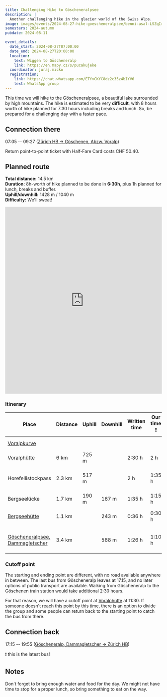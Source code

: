 ```yaml
---
title: Challenging Hike to Göscheneralpsee
description: |
  Another challenging hike in the glacier world of the Swiss Alps.
image: images/events/2024-08-27-hike-goescheneralpsee/benni-asal-LSZqIr7yuT4-unsplash.jpg
semesters: 2024-autumn
pubdate: 2024-08-11

event_details:
  date_start: 2024-08-27T07:00:00
  date_end: 2024-08-27T20:00:00
  location:
    text: Wiggen to Göscheneralp
    link: https://en.mapy.cz/s/pucakujeke
  coordinator: juraj.micko
  registration:
    link: https://chat.whatsapp.com/ETYvCKYC8dz2c35z4bIYV6
    text: WhatsApp group
---
```


This time we will hike to the Göscheneralpsee, a beautiful lake surrounded by high mountains. The hike is estimated to be very **difficult**, with 8 hours worth of hike planned for 7:30 hours including breaks and lunch. So, be prepared for a challenging day with a faster pace.

<!--more-->

## Connection there

07:05 -- 09:27 ([Zürich HB → Göschenen, Abzw. Voralp](https://www.sbb.ch/en?date=%222024-08-27%22&moment=%22DEPARTURE%22&p_cursor=%22M3xPQnxNVMK1MTTCtTM3OTIwNcK1Mzc5MjA1wrUzNzkzNDfCtTM3OTM0N8K1MMK1MMK1MTY1wrUzNzkxNzjCtTHCtTDCtTLCtTDCtTDCtS0yMTQ3NDgzNjQ4wrUxwrUyfFBESMK1ZGQ4ZjNhNjdjYzI2ZDEyMzI1ZDliMzE2ZWZjZGRmNTB8UkTCtTI3MDgyMDI0fFJUwrU3MzgwMHxVU8K1MHxSU8K1SU5JVA%3D%3D%22&selected_trip=1&stops=%5B%7B%22value%22%3A%228503000%22%2C%22type%22%3A%22ID%22%2C%22label%22%3A%22Z%C3%BCrich%20HB%22%7D%2C%7B%22value%22%3A%228573111%22%2C%22type%22%3A%22ID%22%2C%22label%22%3A%22G%C3%B6schenen%2C%20Abzw.%20Voralp%22%7D%5D&time=%2207%3A38%22))

Return point-to-point ticket with Half-Fare Card costs CHF 50.40.

## Planned route

**Total distance:** 14.5 km  
**Duration:** 8h-worth of hike planned to be done in **6:30h**, plus 1h planned for lunch, breaks and buffer.  
**Uphill/downhill:** 1428 m / 1040 m  
**Difficulty:** We'll sweat!

<iframe style="border:none; width: 100%;" src="https://en.frame.mapy.cz/s/fesosahabe" height="600" frameborder="0" class="mb-4"></iframe>


### Itinerary

| Place                                                               | Distance | Uphill | Downhill | Written time | Our time ❗ | Arrive | Notes                   | Leave |
|---------------------------------------------------------------------|----------|--------|----------|--------------|------------|--------|-------------------------|-------|
| [Voralpkurve](https://en.mapy.cz/s/demogamemo)                      |          |        |          |              |            | 9:27   | Starting point          | 9:30  |
| [Voralphütte](https://en.mapy.cz/s/neregemepa)                      | 6 km     | 725 m  |          | 2:30 h       | 2 h        | 11:30  | Cutoff point            | 11:40 |
| Horefellistockpass                                                  | 2.3 km   | 517 m  |          | 2 h          | 1:35 h     | 13:15  | 20 min break for lunch  | 13:35 |
| Bergseelücke                                                        | 1.7 km   | 190 m  | 167 m    | 1:35 h       | 1:15 h     | 14:50  | 10 min break            | 15:00 |
| [Bergseehütte](https://en.mapy.cz/s/racobecave)                     | 1.1 km   |        | 243 m    | 0:36 h       | 0:30 h     | 15:30  | 10 min break + pictures | 15:40 |
| [Göscheneralpsee, Dammagletscher](https://en.mapy.cz/s/jerevukare)  | 3.4 km   |        | 588 m    | 1:26 h       | 1:10 h     | 16:50  | Bus leaves at 17.15     | 17:15 |


### Cutoff point

The starting and ending point are different, with no road available anywhere in between.
The last bus from Göscheneralp leaves at 17.15, and no later options of public transport are available.
Walking from Göscheneralp to the Göschenen train station would take additional 2:30 hours.

For that reason, we will have a cutoff point at [Voralphütte](https://en.mapy.cz/s/neregemepa) at 11:30.
If someone doesn't reach this point by this time, there is an option to divide the group and some people can return back to the starting point to catch the bus from there.


## Connection back

17:15 -- 19:55 ([Göscheneralp, Dammagletscher → Zürich HB](https://www.sbb.ch/en?date=%222024-08-27%22&moment=%22DEPARTURE%22&selected_trip=0&stops=%5B%7B%22value%22%3A%228505779%22%2C%22type%22%3A%22ID%22%2C%22label%22%3A%22G%C3%B6scheneralp%2C%20Dammagletscher%22%7D%2C%7B%22value%22%3A%228503000%22%2C%22type%22%3A%22ID%22%2C%22label%22%3A%22Z%C3%BCrich%20HB%22%7D%5D&time=%2216%3A38%22))

❗ this is the latest bus!


## Notes

Don't forget to bring enough water and food for the day.
We might not have time to stop for a proper lunch, so bring something to eat on the way.

